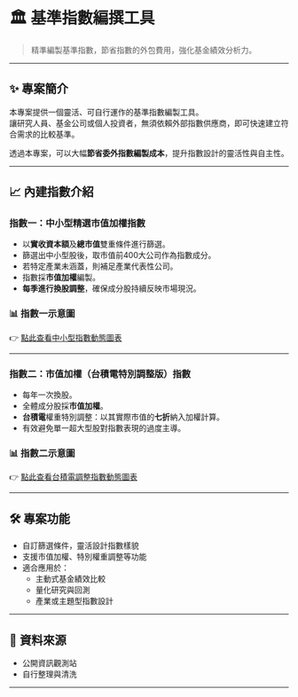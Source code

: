 # 🏛️ 基準指數編撰工具

> 精準編製基準指數，節省指數的外包費用，強化基金績效分析力。


---

## ✨ 專案簡介
本專案提供一個靈活、可自行運作的基準指數編製工具。  
讓研究人員、基金公司或個人投資者，無須依賴外部指數供應商，即可快速建立符合需求的比較基準。

透過本專案，可以大幅**節省委外指數編製成本**，提升指數設計的靈活性與自主性。

---

## 📈 內建指數介紹

### 指數一：中小型精選市值加權指數
- 以**實收資本額**及**總市值**雙重條件進行篩選。
- 篩選出中小型股後，取市值前400大公司作為指數成分。
- 若特定產業未涵蓋，則補足產業代表性公司。
- 指數採**市值加權**編製。
- **每季進行換股調整**，確保成分股持續反映市場現況。

### 📊 指數一示意圖
👉 [點此查看中小型指數動態圖表](https://chiangyen-wen.github.io/Index_Compilation/基準指數一/基準指數一.html)

---

### 指數二：市值加權（台積電特別調整版）指數
- 每年一次換股。
- 全體成分股採**市值加權**。
- **台積電**權重特別調整：以其實際市值的**七折**納入加權計算。
- 有效避免單一超大型股對指數表現的過度主導。

### 📊 指數二示意圖
👉 [點此查看台積電調整指數動態圖表](https://chiangyen-wen.github.io/Index_Compilation/基準指數二/基準指數二.html)

---

## 🛠️ 專案功能
- 自訂篩選條件，靈活設計指數樣貌
- 支援市值加權、特別權重調整等功能
- 適合應用於：
  - 主動式基金績效比較
  - 量化研究與回測
  - 產業或主題型指數設計

---

## 📂 資料來源
- 公開資訊觀測站
- 自行整理與清洗

---

